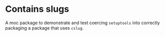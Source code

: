 # Contains slugs

A moc package to demonstrate and test coercing `setuptools` into correctly
packaging a package that uses `cslug`.
